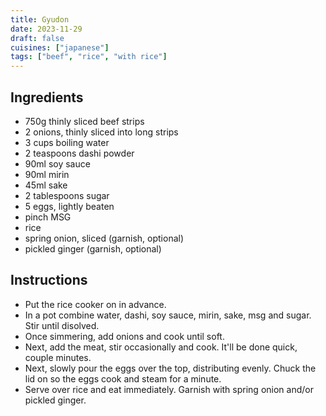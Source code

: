 ```yaml
---
title: Gyudon
date: 2023-11-29
draft: false
cuisines: ["japanese"]
tags: ["beef", "rice", "with rice"]
---
```


## Ingredients
- 750g thinly sliced beef strips
- 2 onions, thinly sliced into long strips
- 3 cups boiling water
- 2 teaspoons dashi powder
- 90ml soy sauce
- 90ml mirin
- 45ml sake
- 2 tablespoons sugar
- 5 eggs, lightly beaten
- pinch MSG
- rice
- spring onion, sliced (garnish, optional)
- pickled ginger (garnish, optional)

## Instructions
- Put the rice cooker on in advance.
- In a pot combine water, dashi, soy sauce, mirin, sake, msg and sugar. Stir until disolved.
- Once simmering, add onions and cook until soft.
- Next, add the meat, stir occasionally and cook. It'll be done quick, couple minutes.
- Next, slowly pour the eggs over the top, distributing evenly. Chuck the lid on so the eggs cook and steam for a minute.
- Serve over rice and eat immediately. Garnish with spring onion and/or pickled ginger.

